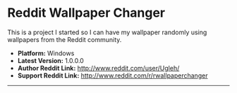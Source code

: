 Reddit Wallpaper Changer
==========
This is a project I started so I can have my wallpaper randomly using wallpapers from the Reddit community.
- __Platform:__ Windows
- __Latest Version:__ 1.0.0.0
- __Author Reddit Link:__ http://www.reddit.com/user/Ugleh/
- __Support Reddit Link:__ http://www.reddit.com/r/rwallpaperchanger

---------------------------------------
